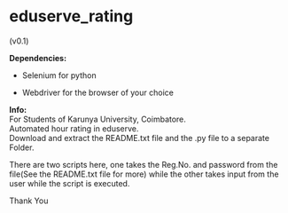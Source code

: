 # eduserve_rating
(v0.1)

<b>Dependencies:</b>
<ul><li>Selenium for python</li></ul>
<ul><li>Webdriver for the browser of your choice</li></ul>

<b>Info:</b>\
For Students of Karunya University, Coimbatore.\
Automated hour rating in eduserve.\
Download and extract the README.txt file and the .py file to a separate Folder.

There are two scripts here, one takes the Reg.No. and password from the file(See the README.txt file for more) while the other takes input from the user while the script is executed.

Thank You
